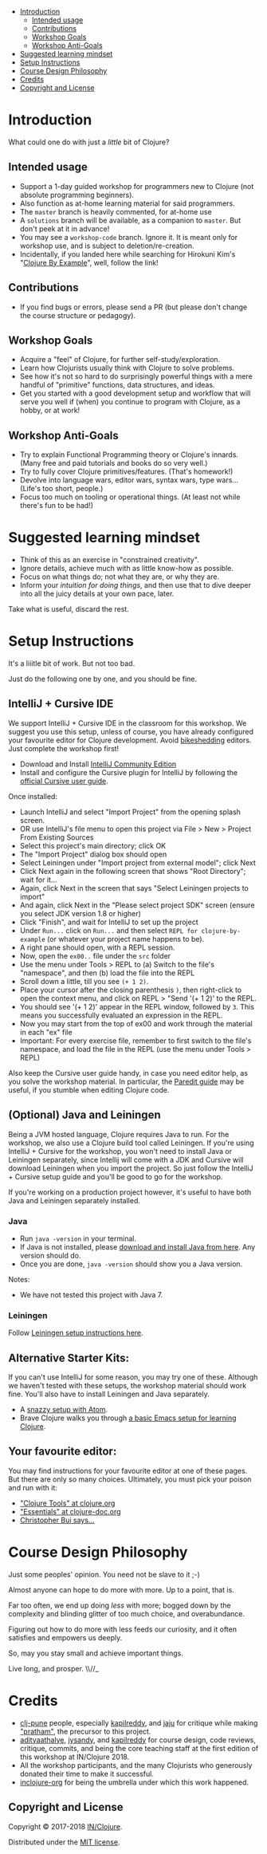  - [Introduction](#introduction)
   - [Intended usage](#intended-usage)
   - [Contributions](#contributions)
   - [Workshop Goals](#workshop-goals)
   - [Workshop Anti-Goals](#workshop-anti-goals)
- [Suggested learning mindset](#suggested-learning-mindset)
- [Setup Instructions](#setup-instructions)
- [Course Design Philosophy](#course-design-philosophy)
- [Credits](#credits)
- [Copyright and License](#copyright-and-license)


# Introduction

What could one do with just a _little_ bit of Clojure?

## Intended usage
  - Support a 1-day guided workshop for programmers new to Clojure (not absolute programming beginners).
  - Also function as at-home learning material for said programmers.
  - The `master` branch is heavily commented, for at-home use
  - A `solutions` branch will be available, as a companion to `master`.
    But don't peek at it in advance!
  - You may see a `workshop-code` branch. Ignore it. It is meant only for
    workshop use, and is subject to deletion/re-creation.
  - Incidentally, if you landed here while searching for Hirokuni Kim's
"[Clojure By Example](https://kimh.github.io/clojure-by-example/)", well, follow the link!

## Contributions
  - If you find bugs or errors, please send a PR (but please
    don't change the course structure or pedagogy).

## Workshop Goals
  - Acquire a "feel" of Clojure, for further self-study/exploration.
  - Learn how Clojurists usually think with Clojure to solve problems.
  - See how it's not so hard to do surprisingly powerful things with a
    mere handful of "primitive" functions, data structures, and ideas.
  - Get you started with a good development setup and workflow that will
    serve you well if (when) you continue to program with Clojure, as a
    hobby, or at work!

## Workshop Anti-Goals
  - Try to explain Functional Programming theory or Clojure's innards.
    (Many free and paid tutorials and books do so very well.)
  - Try to fully cover Clojure primitives/features. (That's homework!)
  - Devolve into language wars, editor wars, syntax wars, type wars...
    (Life's too short, people.)
  - Focus too much on tooling or operational things. (At least not
    while there's fun to be had!)


# Suggested learning mindset
  - Think of this as an exercise in "constrained creativity".
  - Ignore details, achieve much with as little know-how as possible.
  - Focus on what things do; not what they are, or why they are.
  - Inform your _intuition for doing things_, and then use that to
    dive deeper into all the juicy details at your own pace, later.

Take what is useful, discard the rest.


# Setup Instructions

It's a liiitle bit of work. But not too bad.

Just do the following one by one, and you should be fine.

## IntelliJ + Cursive IDE

We support IntelliJ + Cursive IDE in the classroom for this workshop. We suggest you use this setup, unless of course, you have already configured your favourite editor for Clojure development. Avoid [bikeshedding](http://catb.org/jargon/html/B/bikeshedding.html) editors. Just complete the workshop first!

  - Download and Install [IntelliJ Community Edition](https://www.jetbrains.com/idea/download/)
  - Install and configure the Cursive plugin for IntelliJ by following the [official Cursive user guide](https://cursive-ide.com/userguide/).

Once installed:

  - Launch IntelliJ and select "Import Project" from the opening splash screen.
  - OR use IntelliJ's file menu to open this project via File > New > Project From Existing Sources
  - Select this project's main directory; click OK
  - The "Import Project" dialog box should open
  - Select Leiningen under "Import project from external model"; click Next
  - Click Next again in the following screen that shows "Root Directory"; wait for it...
  - Again, click Next in the screen that says "Select Leiningen projects to import"
  - And again, click Next in the "Please select project SDK" screen (ensure you select JDK version 1.8 or higher)
  - Click "Finish", and wait for IntelliJ to set up the project
  - Under `Run...` click on `Run...` and then select `REPL for clojure-by-example` (or whatever your project name happens to be).
  - A right pane should open, with a REPL session.
  - Now, open the `ex00..` file under the `src` folder
  - Use the menu under Tools > REPL to (a) Switch to the file's "namespace", and then (b) load the file into the REPL
  - Scroll down a little, till you see `(+ 1 2)`.
  - Place your cursor after the closing parenthesis `)`, then right-click to open the context menu, and click on REPL > "Send '(+ 1 2)' to the REPL.
  - You should see '(+ 1 2)' appear in the REPL window, followed by `3`. This means you successfully evaluated an expression in the REPL.
  - Now you may start from the top of ex00 and work through the material in each "ex" file
  - Important: For every exercise file, remember to first switch to the file's namespace, and load the file in the REPL (use the menu under Tools > REPL)

Also keep the Cursive user guide handy, in case you need editor help, as you solve the workshop material. In particular, the [Paredit guide](https://cursive-ide.com/userguide/paredit.html) may be useful, if you stumble when editing Clojure code.

## (Optional) Java and Leiningen
Being a JVM hosted language, Clojure requires Java to run. For the workshop, we also use a Clojure build tool called Leiningen.
If you're using IntelliJ + Cursive for the workshop, you won't need to install Java or Leiningen separately, since Intellij will come with a JDK and Cursive will download Leiningen when you import the project.
So just follow the IntelliJ + Cursive setup guide and you'll be good to go for the workshop.

If you're working on a production project however, it's useful to have both Java and Leiningen separately installed.

### Java

  - Run `java -version` in your terminal.
  - If Java is not installed, please [download and install Java from here](https://adoptopenjdk.net/). Any version should do.
  - Once you are done, `java -version` should show you a Java version.

Notes:
  - We have not tested this project with Java 7.


### Leiningen

Follow [Leiningen setup instructions here](https://leiningen.org/).

## Alternative Starter Kits:

If you can't use IntelliJ for some reason, you may try one of these. Although we haven't tested with these setups, the workshop material should work fine.
You'll also have to install Leiningen and Java separately.

  - A [snazzy setup with Atom](https://medium.com/@jacekschae/slick-clojure-editor-setup-with-atom-a3c1b528b722).
  - Brave Clojure walks you through [a basic Emacs setup for learning Clojure](https://www.braveclojure.com/basic-emacs/).


## Your favourite editor:

You may find instructions for your favourite editor at one of these pages. But there are only so many choices. Ultimately, you must pick your poison and run with it:

  - ["Clojure Tools" at clojure.org](https://clojure.org/community/tools)
  - ["Essentials" at clojure-doc.org](http://clojure-doc.org/articles/content.html#essentials)
  - [Christopher Bui says...](https://web.archive.org/web/20181223213500/https://cb.codes/what-editor-ide-to-use-for-clojure/)


# Course Design Philosophy

Just some peoples' opinion. You need not be slave to it ;-)

Almost anyone can hope to do more with more. Up to a point, that is.

Far too often, we end up doing _less_ with more; bogged down by the
complexity and blinding glitter of too much choice, and overabundance.

Figuring out how to do more with less feeds our curiosity, and it often
satisfies and empowers us deeply.

So, may you stay small and achieve important things.

Live long, and prosper.
\\\\//_


# Credits
  - [clj-pune](https://github.com/clj-pune) people, especially [kapilreddy](https://github.com/kapilreddy), and [jaju](https://github.com/jaju) for critique while making ["pratham"](https://github.com/clj-pune/pratham), the precursor to this project.
  - [adityaathalye](https://github.com/adityaathalye), [jysandy](https://github.com/jysandy), and [kapilreddy](https://github.com/kapilreddy) for course design, code reviews, critique, commits, and being the core teaching staff at the first edition of this workshop at IN/Clojure 2018.
  - All the workshop participants, and the many Clojurists who generously donated their time to make it successful.
  - [inclojure-org](https://github.com/inclojure-org) for being the umbrella under which this work happened.

## Copyright and License

Copyright © 2017-2018 [IN/Clojure](http://inclojure.org/).

Distributed under the [MIT license](https://github.com/inclojure-org/clojure-by-example/blob/master/LICENSE).
